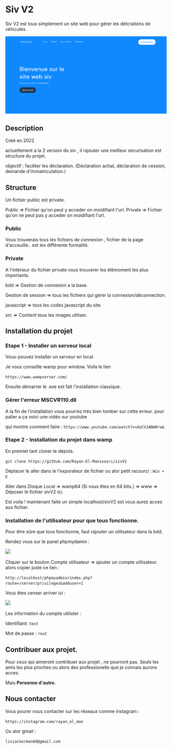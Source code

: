 # Siv V2

Siv V2 est tous simplement un site web pour gérer les délcrations de véhicules. 

<img src="private/src/sivV2.png">

## Description

Créé en 2022

actuellement a la 2 version du siv , il rajouter une meilleur sécurisation est structure du projet. 

objectif : faciliter les déclaration. (Déclaration achat, déclaration de cession, demande d'immatriculation.)

## Structure 

Un fichier public est private.

Public => Fichier qu'on peut y acceder on moidifiant l'url.
Private => Fichier qu'on ne peut pas y acceder on moidifiant l'url.

### Public
Vous trouverais tous les fichiers de connexion , fichier de la page d'acceuille.. est les différente formalité.

### Private
A l'intérieur du fichier private vous trouverer les élémoment les plus importants. 

bdd => Gestion de connexion a la base.

Gestion de session => tous les fichiers qui gérer la connexion/déconnection.

javascript => tous les codes javascript du site.

src => Contient tous les images utiliser.

## Installation du projet

### Etape 1 - Installer un serveur local
Vous-pouvez installer un serveur en local. 

Je vous conseille wamp pour window. Voila le  lien 

```https://www.wampserver.com/```

Ensuite démarrer le .exe est fait l'installation classique.


### Gérer l'erreur MSCVR110.dll

A la fin de l'installation vous pourrez trés bien tomber sur cette erreur. pour palier a ça voici une vidéo sur youtube

qui montre comment faire : ```https://www.youtube.com/watch?v=XoCV1ANmRrw&```

### Etape 2 - Installation du projet dans wamp
En premiet tant cloner le dépots. 

```git clone https://github.com/Rayan-El-Manssouri/sivV2 ```

Déplacer le aller dans le l'exporateur de fichier ou alor petit racourci : ```Win + E ```

Aller dans Disque Local => wamp64 (Si vous êtes en 64 bits.) => www => Déposer le fichier sivV2 ici.


Est voila ! maintenant faite un simple localhost/sivV2 est vous aurez acces aux fichier.


### Installation de l'utilisateur pour que tous fonctionne.

Pour être sûre que tous fonctionne, faut rajouter un utilisateur dans la bdd.

Rendez vous sur le panel phpmydamin :

<img src="private/src/panel.png">

Cliquer sur le bouton Compte utilisateur => ajouter un compte utilisateur. alors copier juste ce lien :


```http://localhost/phpmyadmin/index.php?route=/server/privileges&adduser=1```

Vous êtes censer arriver ici :

<img src="private/src/utilisateur.png">

Les information du compte utilister :

Identifiant: ```test```

Mot de passe : ```root```



## Contribuer aux projet.

Pour ceux qui aimeront contribuer aux projet , ne pourront pas. Seuls les amis les plus proches ou alors des professionelle que je connais aurons acces.

Mais **Personne d'autre.**

## Nous contacter

Vous pourer nous contacter sur les réseaux comme instagram : 

```https://instagram.com/rayan_el_man``` 

Ou alor gmail : 

```liviackerman69@gmail.com```

